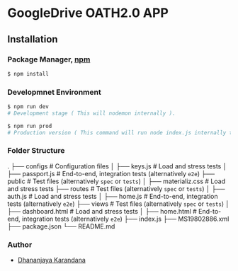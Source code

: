 # GoogleDrive OATH2.0 APP

## Installation

### Package Manager, [npm](https://www.npmjs.com)

```bash
$ npm install
```

### Developmnet Environment

```bash
$ npm run dev
# Development stage ( This will nodemon internally ).

$ npm run prod
# Production version ( This command will run node index.js internally to perform well in production environment ).

```

### Folder Structure

.
    ├── configs              # Configuration files 
    │   ├── keys.js          # Load and stress tests
    │   ├── passport.js      # End-to-end, integration tests (alternatively `e2e`)
    ├── public               # Test files (alternatively `spec` or `tests`)
    │   ├── materializ.css   # Load and stress tests
    ├── routes               # Test files (alternatively `spec` or `tests`)
    │   ├── auth.js          # Load and stress tests
    │   ├── home.js          # End-to-end, integration tests (alternatively `e2e`)
    ├── views                # Test files (alternatively `spec` or `tests`)
    │   ├── dashboard.html   # Load and stress tests
    │   ├── home.html        # End-to-end, integration tests (alternatively `e2e`)
    ├── index.js
    ├── MS19802886.xml
    ├── package.json
    └── README.md

### Author
* [Dhananjaya Karandana](https://twitter.com/dkarandana)
